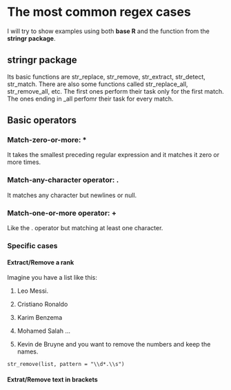 # The most common regex cases
I will try to show examples using both **base R** and the function from the **stringr package**. 

## stringr package
Its basic functions are str_replace, str_remove, str_extract, str_detect, str_match. There are also some functions called str_replace_all, str_remove_all, etc. The first ones perform their task only for the first match. The ones ending in \_all perfomr their task for every match.

## Basic operators
### Match-zero-or-more: *
It takes the smallest preceding regular expression and it matches it zero or more times.

### Match-any-character operator: .
It matches any character but newlines or null.

### Match-one-or-more operator: +
Like the . operator but matching at least one character.

### Specific cases
#### Extract/Remove a rank
Imagine you have a list like this:
1. Leo Messi.
2. Cristiano Ronaldo
3. Karim Benzema
4. Mohamed Salah
...

12. Kevin de Bruyne
and you want to remove the numbers and keep the names.

```{r}
str_remove(list, pattern = "\\d*.\\s")
```
#### Extrat/Remove text in brackets
